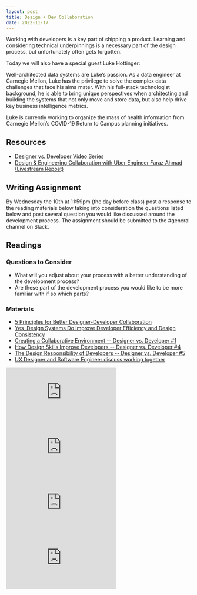 ```yaml
---
layout: post
title: Design + Dev Collaboration
date: 2022-11-17
---
```


Working with developers is a key part of shipping a product. Learning and considering technical underpinnings is a necessary part of the design process, but unfortunately often gets forgotten.

Today we will also have a special guest Luke Hottinger:

Well-architected data systems are Luke’s passion. As a data engineer at Carnegie Mellon, Luke has the privilege to solve the complex data challenges that face his alma mater. With his full-stack technologist background, he is able to bring unique perspectives when architecting and building the systems that not only move and store data, but also help drive key business intelligence metrics.

Luke is currently working to organize the mass of health information from Carnegie Mellon’s COVID-19 Return to Campus planning initiatives.

## Resources
* [Designer vs. Developer Video Series](https://www.youtube.com/playlist?list=PLNYkxOF6rcIC60856GnLEV5GQXMxc9ByJ)
* [Design & Engineering Collaboration with Uber Engineer Faraz Ahmad (Livestream Repost)](https://www.youtube.com/watch?v=gtzriWbG48I)

## Writing Assignment
By Wednesday the 10th at 11:59pm (the day before class) post a response to the reading materials below taking into consideration the questions listed below and post several question you would like discussed around the development process. The assignment should be submitted to the #general channel on Slack.

## Readings

### Questions to Consider
* What will you adjust about your process with a better understanding of the development process?
* Are these part of the development process you would like to be more familiar with if so which parts?

### Materials
* [5 Principles for Better Designer-Developer Collaboration](https://xd.adobe.com/ideas/perspectives/leadership-insights/principles-designer-developer-collaboration/)
* [Yes, Design Systems Do Improve Developer Efficiency and Design Consistency](https://sparkbox.com/foundry/design_system_roi_impact_of_design_systems_business_value_carbon_design_system)
* [Creating a Collaborative Environment -- Designer vs. Developer #1](https://www.youtube.com/watch?v=8T94qu8IWWk)
* [How Design Skills Improve Developers -- Designer vs. Developer #4](https://www.youtube.com/watch?v=xxfb-S9nDsQ&list=PLNYkxOF6rcIC60856GnLEV5GQXMxc9ByJ&index=23)
* [The Design Responsibility of Developers -- Designer vs. Developer #5](https://www.youtube.com/watch?v=ijJcFAFjXuQ&list=PLNYkxOF6rcIC60856GnLEV5GQXMxc9ByJ&index=22)
* [UX Designer and Software Engineer discuss working together](https://www.youtube.com/watch?v=RXId1OdSkRg)

<iframe class="video-embed" src="https://www.youtube.com/embed/8T94qu8IWWk" title="YouTube video player" frameborder="0" allow="accelerometer; autoplay; clipboard-write; encrypted-media; gyroscope; picture-in-picture" allowfullscreen></iframe>

<iframe class="video-embed" src="https://www.youtube.com/embed/xxfb-S9nDsQ" title="YouTube video player" frameborder="0" allow="accelerometer; autoplay; clipboard-write; encrypted-media; gyroscope; picture-in-picture" allowfullscreen></iframe>

<iframe class="video-embed" src="https://www.youtube.com/embed/ijJcFAFjXuQ" title="YouTube video player" frameborder="0" allow="accelerometer; autoplay; clipboard-write; encrypted-media; gyroscope; picture-in-picture" allowfullscreen></iframe>

<iframe class="video-embed" src="https://www.youtube.com/embed/RXId1OdSkRg" title="YouTube video player" frameborder="0" allow="accelerometer; autoplay; clipboard-write; encrypted-media; gyroscope; picture-in-picture" allowfullscreen></iframe>